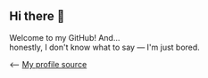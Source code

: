 ## Hi there 👋

Welcome to my GitHub! And...  
honestly, I don't know what to say — I'm just bored.

⟵ [My profile source](https://www.reddit.com/r/Frieren/comments/18lvslo/frierens_machine_gun_seb_inks/?utm_source=share&utm_medium=web3x&utm_name=web3xcss&utm_term=1&utm_content=share_button)

<!--

~[![My profile picture](./image.jpg)](https://www.reddit.com/r/Frieren/comments/18lvslo/frierens_machine_gun_seb_inks/?utm_source=share&utm_medium=web3x&utm_name=web3xcss&utm_term=1&utm_content=share_button)~

**CivilianSauce/CivilianSauce** is a ✨ _special_ ✨ repository because its `README.md` (this file) appears on your GitHub profile.

Here are some ideas to get you started:

- 🔭 I’m currently working on ...
- 🌱 I’m currently learning ...
- 👯 I’m looking to collaborate on ...
- 🤔 I’m looking for help with ...
- 💬 Ask me about ...
- 📫 How to reach me: ...
- 😄 Pronouns: ...
- ⚡ Fun fact: ...
-->
